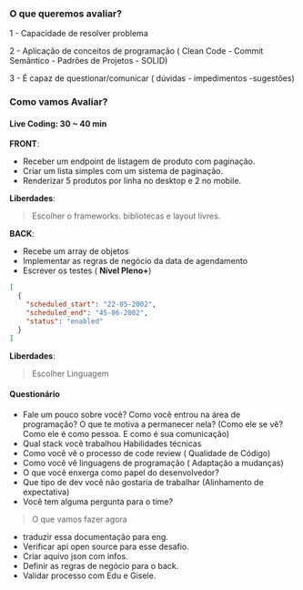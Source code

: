 ### O que queremos avaliar? 

1 - Capacidade de resolver problema 

2 - Aplicação de conceitos de programação ( Clean Code - Commit Semântico - Padrões de Projetos - SOLID)

3 - É capaz de questionar/comunicar ( dúvidas - impedimentos -sugestões)
### Como vamos Avaliar? 

#### Live Coding: 30 ~ 40 min

**FRONT**: 

+ Receber um endpoint de listagem de produto com paginação. 
+ Criar um lista simples com um sistema de paginação. 
+ Renderizar 5 produtos por linha no desktop e 2 no mobile. 

**Liberdades**:

> Escolher o frameworks. bibliotecas e layout livres.



 **BACK**:

 +  Recebe um array de objetos 
 +  Implementar as regras de negócio da data de agendamento
 +  Escrever os testes ( **Nível Pleno+**)

 ```json 
 [
   {
     "scheduled_start": "22-05-2002",
     "scheduled_end": "45-06-2002",
     "status": "enabled"
   }
 ]
 ```
 **Liberdades**: 
 > Escolher Linguagem

#### Questionário

- Fale um pouco sobre você? Como você entrou na área de programação? O que te motiva a permanecer nela? (Como ele se vê? Como ele é como pessoa. E como é sua comunicação) 
- Qual stack você trabalhou  Habilidades técnicas 
- Como você vê o processo de code review ( Qualidade de Código) 
- Como  você vê linguagens de programação ( Adaptação a mudanças)
- O que você enxerga como papel do desenvolvedor? 
- Que tipo de dev você não gostaria de trabalhar (Alinhamento de expectativa)
- Você tem alguma pergunta para o time?



> O que vamos fazer agora 

+ traduzir essa documentação para eng.
+ Verificar api open source para esse desafio. 
+ Criar aquivo json com infos. 
+ Definir as regras de negócio para o back.
+ Validar processo com Edu e Gisele.
